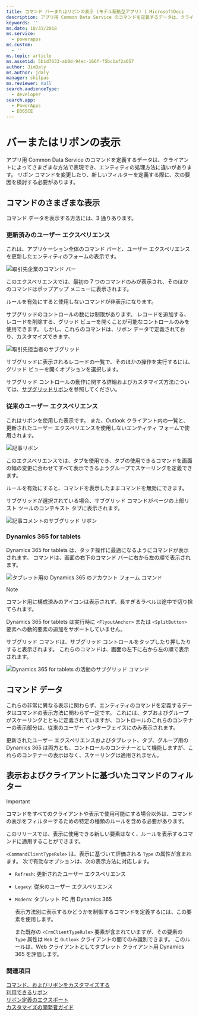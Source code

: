 ```yaml
---
title: コマンド バーまたはリボンの表示 (モデル駆動型アプリ) | MicrosoftDocs
description: アプリ用 Common Data Service のコマンドを定義するデータは、クライアントによってさまざまな方法で表現でき、エンティティの処理方法に違いがあります。 リボン コマンドを変更したり、新しいフィルターを定義する際に、次の要因を検討する必要があります。
keywords: ''
ms.date: 10/31/2018
ms.service:
  - powerapps
ms.custom:
  - ''
ms.topic: article
ms.assetid: 5b1d7633-ab0d-94ec-166f-f5bc1af2a657
author: JimDaly
ms.author: jdaly
manager: shilpas
ms.reviewer: null
search.audienceType:
  - developer
search.app:
  - PowerApps
  - D365CE
---
```


# <a name="command-bar-or-ribbon-presentation"></a>バーまたはリボンの表示

<!-- https://docs.microsoft.com/en-us/dynamics365/customer-engagement/developer/customize-dev/command-bar-ribbon-presentation -->

アプリ用 Common Data Service のコマンドを定義するデータは、クライアントによってさまざまな方法で表現でき、エンティティの処理方法に違いがあります。 リボン コマンドを変更したり、新しいフィルターを定義する際に、次の要因を検討する必要があります。
  
<a name="BKMK_DifferentPresentations"></a>   
## <a name="different-presentations-of-commands"></a>コマンドのさまざまな表示  
 コマンド データを表示する方法には、3 通りあります。  
  
### <a name="updated-user-experience"></a>更新済みのユーザー エクスペリエンス  
 これは、アプリケーション全体のコマンド バーと、ユーザー エクスペリエンスを更新したエンティティのフォームの表示です。  
  
 ![取引先企業のコマンド バー](media/customization-account-grid-command-bar.PNG "Dynamics 365 の取引先企業のコマンド バー")
  
 このエクスペリエンスでは、最初の 7 つのコマンドのみが表示され、そのほかのコマンドはポップアップ メニューに表示されます。  
  
 ルールを有効にすると使用しないコマンドが非表示になります。  
  
 サブグリッドのコントロールの数には制限があります。 レコードを追加する、レコードを削除する、グリッド ビューを開くことが可能なコントロールのみを使用できます。 しかし、これらのコマンドは、リボン データで定義されており、カスタマイズできます。  
  
 ![取引先担当者のサブグリッド](media/customization-contract-subgrid.PNG "Dynamics 365 の取引先担当者のサブグリッド")  
  
 サブグリッドに表示されるレコードの一覧で、そのほかの操作を実行するには、グリッド ビューを開くオプションを選択します。  
  
 サブグリッド コントロールの動作に関する詳細およびカスタマイズ方法については、[サブグリッドリボン](/dynamics365/customer-engagement/developer/customize-dev/ribbons-available-microsoft-dynamics-365#BKMK_SubGridRibbons)を参照してください。  
  
### <a name="classic-user-experience"></a>従来のユーザー エクスペリエンス  
 これはリボンを使用した表示です。 また、Outlook クライアント内の一覧と、更新されたユーザー エクスペリエンスを使用しないエンティティ フォームで使用されます。  
  
 ![記事リボン](media/customization-article-ribbon.PNG "Dynamics 365 の記事リボン")  
  
 このエクスペリエンスでは、タブを使用でき、タブの使用できるコマンドを画面の幅の変更に合わせてすべて表示できるようグループでスケーリングを定義できます。  
  
 ルールを有効にすると、コマンドを表示したままコマンドを無効にできます。  
  
 サブグリッドが選択されている場合、サブグリッド コマンドがページの上部リスト ツールのコンテキスト タブに表示されます。  
  
 ![記事コメントのサブグリッド リボン](media/customization-article-comments-subgrid-ribbon.PNG "Dynamics 365 の記事コメントのサブグリッド リボン")  
  
<a name="BKMK_CRMForTablets"></a>   
### <a name="dynamics-365-for-tablets"></a>Dynamics 365 for tablets  
 Dynamics 365 for tablets は、タッチ操作に最適になるようにコマンドが表示されます。 コマンドは、画面の右下のコマンド バーに右から左の順で表示されます。  
  
 ![タブレット用の Dynamics 365 のアカウント フォーム コマンド](media/customization-nobile-app-account-form-command.PNG "タブレット用の Dynamics 365 のアカウント フォーム コマンド")  
  
> [!NOTE]
>  コマンド用に構成済みのアイコンは表示されず、長すぎるラベルは途中で切り捨てられます。  
> 
> Dynamics 365 for tablets は実行時に `<FlyoutAnchor>` または `<SplitButton>` 要素への動的要素の追加をサポートしていません。  
  
 サブグリッド コマンドは、サブグリッド コントロールをタップしたり押したりすると表示されます。 これらのコマンドは、画面の左下に右から左の順で表示されます。  
  
 ![Dynamics 365 for tablets の活動のサブグリッド コマンド](media/customization-mobile-app-activity-subgrid.PNG "Dynamics 365 for tablets の活動のサブグリッド コマンド")  
  
<a name="BKMK_CommandData"></a>   
## <a name="command-data"></a>コマンド データ  
 これらの非常に異なる表示に関わらず、エンティティのコマンドを定義するデータはコマンドの表示方法に関わらず一定です。 これには、タブおよびグループがスケーリングとともに定義されていますが、コントロールのこれらのコンテナーの表示部分は、従来のユーザー インターフェイスにのみ表示されます。  
  
 更新されたユーザー エクスペリエンスおよびタブレット、タブ、グループ用の Dynamics 365 は両方とも、コントロールのコンテナーとして機能しますが、これらのコンテナーの表示はなく、スケーリングは適用されません。  
  
<a name="BKMK_FilteringCommands"></a>   
## <a name="filtering-commands-based-on-presentation-and-client"></a>表示およびクライアントに基づいたコマンドのフィルター  
  
> [!IMPORTANT]
>  コマンドをすべてのクライアントや表示で使用可能にする場合以外は、コマンドの表示をフィルターするための特定の種類のルールを含める必要があります。  
  
 このリリースでは、表示に使用できる新しい要素はなく、ルールを表示するコマンドに適用することができます。  
  
 `<CommandClientTypeRule>` は、表示に基づいて評価される `Type` の属性が含まれます。 次で有効なオプションは、次の表示方法に対応します。  
  
- `Refresh`: 更新されたユーザー エクスペリエンス  
  
- `Legacy`: 従来のユーザー エクスペリエンス  
  
- `Modern`: タブレット PC 用 Dynamics 365  
  
  表示方法別に表示するかどうかを制御するコマンドを定義するには、この要素を使用します。  
  
  また既存の `<CrmClientTypeRule>` 要素が含まれていますが、その要素の `Type` 属性は `Web` と `Outlook` クライアントの間でのみ識別できます。 このルールは、Web クライアントとしてタブレット クライアント用 Dynamics 365 を評価します。  
  
### <a name="see-also"></a>関連項目  
 [コマンド、およびリボンをカスタマイズする](customize-commands-ribbon.md)   
 [利用できるリボン](/dynamics365/customer-engagement/developer/customize-dev/ribbons-available-microsoft-dynamics-365)   
 [リボン定義のエクスポート](export-ribbon-definitions.md)   
 [カスタマイズの開発者ガイド](/dynamics365/customer-engagement/developer/customize-dev/customize-applications)
